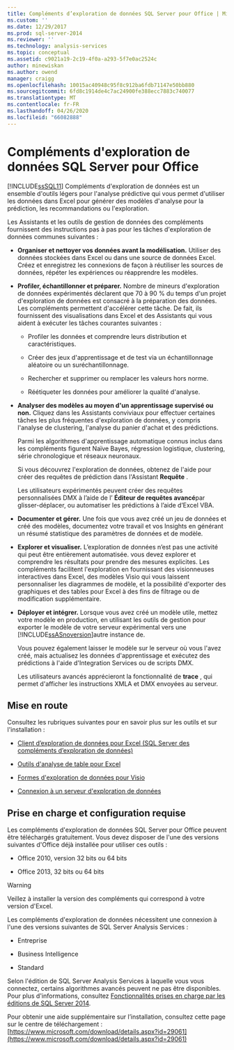 ```yaml
---
title: Compléments d’exploration de données SQL Server pour Office | Microsoft Docs
ms.custom: ''
ms.date: 12/29/2017
ms.prod: sql-server-2014
ms.reviewer: ''
ms.technology: analysis-services
ms.topic: conceptual
ms.assetid: c9021a19-2c19-4f0a-a293-5f7e0ac2524c
author: minewiskan
ms.author: owend
manager: craigg
ms.openlocfilehash: 10015ac40948c95f8c912ba6fdb71147e50bb880
ms.sourcegitcommit: 6fd8c1914de4c7ac24900fe388ecc7883c740077
ms.translationtype: MT
ms.contentlocale: fr-FR
ms.lasthandoff: 04/26/2020
ms.locfileid: "66082888"
---
```

# <a name="sql-server-data-mining-add-ins-for-office"></a>Compléments d'exploration de données SQL Server pour Office
  [!INCLUDE[ssSQL11](../../includes/sssql11-md.md)] Compléments d'exploration de données est un ensemble d'outils légers pour l'analyse prédictive qui vous permet d'utiliser les données dans Excel pour générer des modèles d'analyse pour la prédiction, les recommandations ou l'exploration.  
  
 Les Assistants et les outils de gestion de données des compléments fournissent des instructions pas à pas pour les tâches d'exploration de données communes suivantes :  
  
-   **Organiser et nettoyer vos données avant la modélisation.** Utiliser des données stockées dans Excel ou dans une source de données Excel. Créez et enregistrez les connexions de façon à réutiliser les sources de données, répéter les expériences ou réapprendre les modèles.  
  
-   **Profiler, échantillonner et préparer.** Nombre de mineurs d'exploration de données expérimentés déclarent que 70 à 90 % du temps d'un projet d'exploration de données est consacré à la préparation des données. Les compléments permettent d'accélérer cette tâche. De fait, ils fournissent des visualisations dans Excel et des Assistants qui vous aident à exécuter les tâches courantes suivantes :  
  
    -   Profiler les données et comprendre leurs distribution et caractéristiques.  
  
    -   Créer des jeux d'apprentissage et de test via un échantillonnage aléatoire ou un suréchantillonnage.  
  
    -   Rechercher et supprimer ou remplacer les valeurs hors norme.  
  
    -   Réétiqueter les données pour améliorer la qualité d'analyse.  
  
-   **Analyser des modèles au moyen d'un apprentissage supervisé ou non.** Cliquez dans les Assistants conviviaux pour effectuer certaines tâches les plus fréquentes d'exploration de données, y compris l'analyse de clustering, l'analyse du panier d'achat et des prédictions.  
  
     Parmi les algorithmes d'apprentissage automatique connus inclus dans les compléments figurent Naïve Bayes, régression logistique, clustering, série chronologique et réseaux neuronaux.  
  
     Si vous découvrez l'exploration de données, obtenez de l'aide pour créer des requêtes de prédiction dans l'Assistant **Requête** .  
  
     Les utilisateurs expérimentés peuvent créer des requêtes personnalisées DMX à l’aide de l’ **Éditeur de requêtes avancé**par glisser-déplacer, ou automatiser les prédictions à l’aide d’Excel VBA.  
  
-   **Documenter et gérer.** Une fois que vous avez créé un jeu de données et créé des modèles, documentez votre travail et vos Insights en générant un résumé statistique des paramètres de données et de modèle.  
  
-   **Explorer et visualiser.** L’exploration de données n’est pas une activité qui peut être entièrement automatisée. vous devez explorer et comprendre les résultats pour prendre des mesures explicites. Les compléments facilitent l'exploration en fournissant des visionneuses interactives dans Excel, des modèles Visio qui vous laissent personnaliser les diagrammes de modèle, et la possibilité d'exporter des graphiques et des tables pour Excel à des fins de filtrage ou de modification supplémentaire.  
  
-   **Déployer et intégrer.** Lorsque vous avez créé un modèle utile, mettez votre modèle en production, en utilisant les outils de gestion pour exporter le modèle de votre serveur expérimental vers une [!INCLUDE[ssASnoversion](../../includes/ssasnoversion-md.md)]autre instance de.  
  
     Vous pouvez également laisser le modèle sur le serveur où vous l'avez créé, mais actualisez les données d'apprentissage et exécutez des prédictions à l'aide d'Integration Services ou de scripts DMX.  
  
     Les utilisateurs avancés apprécieront la fonctionnalité de **trace** , qui permet d'afficher les instructions XMLA et DMX envoyées au serveur.  
  
## <a name="getting-started"></a>Mise en route  
 Consultez les rubriques suivantes pour en savoir plus sur les outils et sur l'installation :  
  
-   [Client d’exploration de données pour Excel &#40;SQL Server des compléments d’exploration de données&#41;](../data-mining-client-for-excel-sql-server-data-mining-add-ins.md)  
  
-   [Outils d'analyse de table pour Excel](../table-analysis-tools-for-excel.md)  
  
-   [Formes d'exploration de données pour Visio](../data-mining-shapes-for-visio.md)  
  
-   [Connexion à un serveur d'exploration de données](../connect-to-a-data-mining-server.md)  
  
## <a name="support-and-requirements"></a>Prise en charge et configuration requise  
 Les compléments d'exploration de données SQL Server pour Office peuvent être téléchargés gratuitement. Vous devez disposer de l'une des versions suivantes d'Office déjà installée pour utiliser ces outils :  
  
-   Office 2010, version 32 bits ou 64 bits  
  
-   Office 2013, 32 bits ou 64 bits  
  
> [!WARNING]  
>  Veillez à installer la version des compléments qui correspond à votre version d'Excel.  
  
 Les compléments d'exploration de données nécessitent une connexion à l'une des versions suivantes de SQL Server Analysis Services :  
  
-   Entreprise  
  
-   Business Intelligence  
  
-   Standard  
  
 Selon l'édition de SQL Server Analysis Services à laquelle vous vous connectez, certains algorithmes avancés peuvent ne pas être disponibles. Pour plus d'informations, consultez [Fonctionnalités prises en charge par les éditions de SQL Server 2014](https://msdn.microsoft.com/library/cc645993.aspx).  
  
 Pour obtenir une aide supplémentaire sur l’installation, consultez cette page sur le centre de téléchargement :[https://www.microsoft.com/download/details.aspx?id=29061](https://www.microsoft.com/download/details.aspx?id=29061)  
  
  
